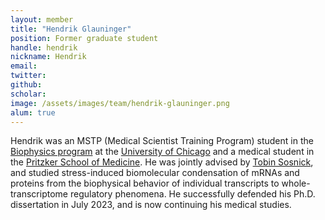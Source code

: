 ```yaml
---
layout: member
title: "Hendrik Glauninger"
position: Former graduate student
handle: hendrik
nickname: Hendrik
email: 
twitter: 
github: 
scholar: 
image: /assets/images/team/hendrik-glauninger.png
alum: true
---
```

Hendrik was an MSTP (Medical Scientist Training Program) student in the [Biophysics program][1] at the [University of Chicago][2] and a medical student in the [Pritzker School of Medicine][3]. He was jointly advised by [Tobin Sosnick][4], and studied stress-induced biomolecular condensation of mRNAs and proteins from the biophysical behavior of individual transcripts to whole-transcriptome regulatory phenomena. He successfully defended his Ph.D. dissertation in July 2023, and is now continuing his medical studies.

[1]: http://biophysics.uchicago.edu
[2]: http://www.uchicago.edu
[3]: http://pritzker.uchicago.edu/
[4]: http://sosnick.uchicago.edu/
